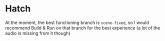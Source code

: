 # Hatch

At the moment, the best functioning branch is `scene-fixed`, so I would recommend Build & Run on that branch for the best experience (a lot of the audio is missing from it though)
